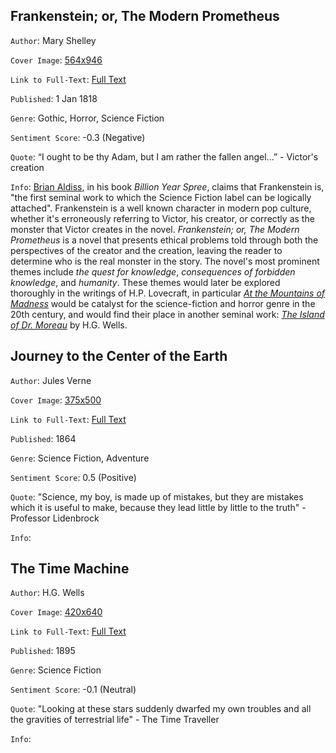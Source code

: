 ## Frankenstein; or, The Modern Prometheus
`Author`: Mary Shelley

`Cover Image`: [564x946](http://wwwcdn.printmag.com/wp-content/uploads/uncredited-1963-Frankenstein-Mary-Shelley-Airmont-Books-Classic-Series.jpg)

`Link to Full-Text`: [Full Text](https://www.gutenberg.org/files/84/84-h/84-h.htm)

`Published`: 1 Jan 1818

`Genre`: Gothic, Horror, Science Fiction

`Sentiment Score`: -0.3 (Negative)

`Quote`: “I ought to be thy Adam, but I am rather the fallen angel...” - Victor's creation


`Info`: [Brian Aldiss](http://knarf.english.upenn.edu/Articles/aldiss.html), in his book *Billion Year Spree*, claims that Frankenstein is, "the first seminal work to which the Science Fiction label can be logically attached". Frankenstein is a well known character in modern pop culture, whether it's erroneously referring to Victor, his creator, or correctly as the monster that Victor creates in the novel. *Frankenstein; or, The Modern Prometheus* is a novel that presents ethical problems told through both the perspectives of the creator and the creation, leaving the reader to determine who is the real monster in the story. The novel's most prominent themes include *the quest for knowledge*, *consequences of forbidden knowledge*, and *humanity*. These themes would later be explored thoroughly in the writings of H.P. Lovecraft, in particular [*At the Mountains of Madness*](http://www.hplovecraft.com/writings/texts/fiction/mm.aspx) would be catalyst for the science-fiction and horror genre in the 20th century, and would find their place in another seminal work: [*The Island of Dr. Moreau*](https://www.gutenberg.org/files/159/159-h/159-h.htm) by H.G. Wells.

## Journey to the Center of the Earth
`Author`: Jules Verne

`Cover Image`: [375x500](https://images-na.ssl-images-amazon.com/images/I/51PIR86GBDL.jpg)

`Link to Full-Text`: [Full Text](https://www.gutenberg.org/files/18857/18857-h/18857-h.htm)

`Published`: 1864

`Genre`: Science Fiction, Adventure

`Sentiment Score`: 0.5 (Positive)

`Quote`: "Science, my boy, is made up of mistakes, but they are mistakes which it is useful to make, because they lead little by little to the truth" - Professor Lidenbrock

`Info`:

## The Time Machine
`Author`: H.G. Wells

`Cover Image`: [420x640](https://d2ql0oya2738vd.cloudfront.net/products/9781480483675/covers/9781480483675-medium.jpg?1484792555)

`Link to Full-Text`: [Full Text](http://www.gutenberg.org/files/35/35-0.txt)

`Published`: 1895

`Genre`: Science Fiction

`Sentiment Score`: -0.1 (Neutral)

`Quote`: "Looking at these stars suddenly dwarfed my own troubles and all the gravities of terrestrial life" - The Time Traveller

`Info`: